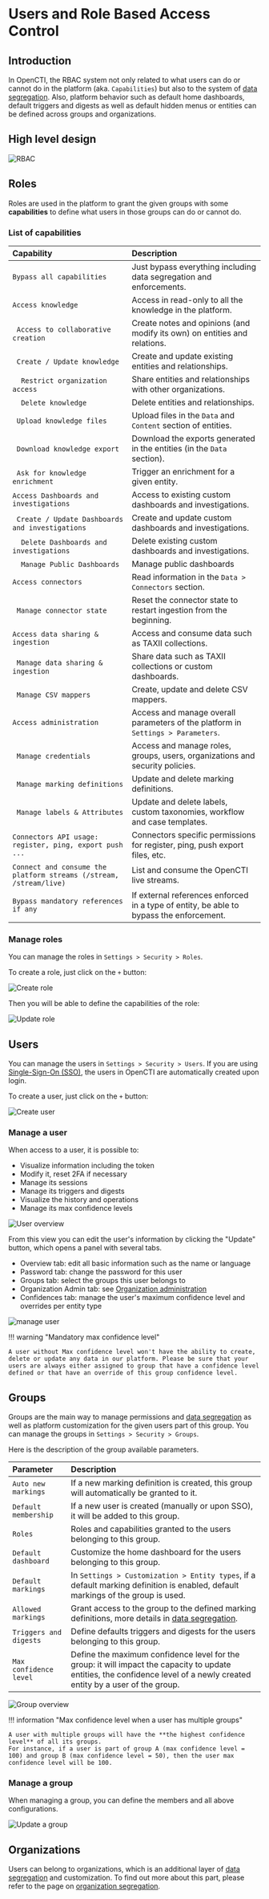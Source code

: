 # Users and Role Based Access Control

## Introduction

In OpenCTI, the RBAC system not only related to what users can do or cannot do in the platform (aka. `Capabilities`) but also to the system of [data segregation](segregation.md). Also, platform behavior such as default home dashboards, default triggers and digests as well as default hidden menus or entities can be defined across groups and organizations.

## High level design

![RBAC](assets/rbac.png)

## Roles 

Roles are used in the platform to grant the given groups with some **capabilities** to define what users in those groups can do or cannot do.

### List of capabilities

| Capability                                                                           | Description                                                                             |
|:-------------------------------------------------------------------------------------|:----------------------------------------------------------------------------------------|
| `Bypass all capabilities`                                                            | Just bypass everything including data segregation and enforcements.                     |
| `Access knowledge`                                                                   | Access in read-only to all the knowledge in the platform.                               |
| &nbsp;&nbsp;`Access to collaborative creation`                                       | Create notes and opinions (and modify its own) on entities and relations.               |
| &nbsp;&nbsp;`Create / Update knowledge`                                              | Create and update existing entities and relationships.                                  |
| &nbsp;&nbsp;&nbsp;&nbsp;`Restrict organization access`                               | Share entities and relationships with other organizations.                              |
| &nbsp;&nbsp;&nbsp;&nbsp;`Delete knowledge`                                           | Delete entities and relationships.                                                      |
| &nbsp;&nbsp;`Upload knowledge files`                                                 | Upload files in the `Data` and `Content` section of entities.                           |
| &nbsp;&nbsp;`Download knowledge export`                                              | Download the exports generated in the entities (in the `Data` section).                 |
| &nbsp;&nbsp;`Ask for knowledge enrichment`                                           | Trigger an enrichment for a given entity.                                               |
| `Access Dashboards and investigations`                                               | Access to existing custom dashboards and investigations.                                |
| &nbsp;&nbsp;`Create / Update Dashboards and investigations`                          | Create and update custom dashboards and investigations.                                 |
| &nbsp;&nbsp;&nbsp;&nbsp;`Delete Dashboards and investigations`                       | Delete existing custom dashboards and investigations.                                   |
| &nbsp;&nbsp;&nbsp;&nbsp;`Manage Public Dashboards`                                   | Manage public dashboards                                                                |
| `Access connectors`                                                                  | Read information in the `Data > Connectors` section.                                    |
| &nbsp;&nbsp;`Manage connector state`                                                 | Reset the connector state to restart ingestion from the beginning.                      |
| `Access data sharing & ingestion`                                                    | Access and consume data such as TAXII collections.                                      |
| &nbsp;&nbsp;`Manage data sharing & ingestion`                                        | Share data such as TAXII collections or custom dashboards.                              |
| &nbsp;&nbsp;`Manage CSV mappers`                                                     | Create, update and delete CSV mappers.                                                  |
| `Access administration`                                                              | Access and manage overall parameters of the platform in `Settings > Parameters`.        |
| &nbsp;&nbsp;`Manage credentials`                                                     | Access and manage roles, groups, users, organizations and security policies.            |
| &nbsp;&nbsp;`Manage marking definitions`                                             | Update and delete marking definitions.                                                  |
| &nbsp;&nbsp;`Manage labels & Attributes`                                             | Update and delete labels, custom taxonomies, workflow and case templates.               |
| `Connectors API usage: register, ping, export push ...`                              | Connectors specific permissions for register, ping, push export files, etc.             |
| `Connect and consume the platform streams (/stream, /stream/live)`                   | List and consume the OpenCTI live streams.                                              |
| `Bypass mandatory references if any`                                                 | If external references enforced in a type of entity, be able to bypass the enforcement. |


### Manage roles

You can manage the roles in `Settings > Security > Roles`.

To create a role, just click on the `+` button:

![Create role](assets/create-role.png)

Then you will be able to define the capabilities of the role:

![Update role](assets/update-role.png)

## Users

You can manage the users in `Settings > Security > Users`. If you are using [Single-Sign-On (SSO)](../deployment/authentication.md), the users in OpenCTI are automatically created upon login.

To create a user, just click on the `+` button:

![Create user](assets/create-user-new.png)

### Manage a user

When access to a user, it is possible to:

* Visualize information including the token
* Modify it, reset 2FA if necessary
* Manage its sessions
* Manage its triggers and digests
* Visualize the history and operations
* Manage its max confidence levels

![User overview](assets/user-overveiw-new.png)

From this view you can edit the user's information by clicking the "Update" button, which opens a panel with several tabs.

* Overview tab: edit all basic information such as the name or language
* Password tab: change the password for this user
* Groups tab: select the groups this user belongs to
* Organization Admin tab: see [Organization administration](users.md#organization-administration)
* Confidences tab: manage the user's maximum confidence level and overrides per entity type

![manage user](assets/user-manage.png)

!!! warning "Mandatory max confidence level"

    A user without Max confidence level won't have the ability to create, delete or update any data in our platform. Please be sure that your users are always either assigned to group that have a confidence level defined or that have an override of this group confidence level.

<a id="group-section"></a>
## Groups

Groups are the main way to manage permissions and [data segregation](segregation.md) as well as platform customization for the given users part of this group. You can manage the groups in `Settings > Security > Groups`.

Here is the description of the group available parameters.

| Parameter              | Description                                                                                                                                                               |
|:-----------------------|:--------------------------------------------------------------------------------------------------------------------------------------------------------------------------|
| `Auto new markings`    | If a new marking definition is created, this group will automatically be granted to it.                                                                                   |
| `Default membership`   | If a new user is created (manually or upon SSO), it will be added to this group.                                                                                          |
| `Roles`                | Roles and capabilities granted to the users belonging to this group.                                                                                                      |
| `Default dashboard`    | Customize the home dashboard for the users belonging to this group.                                                                                                       |
| `Default markings`     | In `Settings > Customization > Entity types`, if a default marking definition is enabled, default markings of the group is used.                                          |
| `Allowed markings`     | Grant access to the group to the defined marking definitions, more details in [data segregation](segregation.md).                                                         |
| `Triggers and digests` | Define defaults triggers and digests for the users belonging to this group.                                                                                               |
| `Max confidence level` | Define the maximum confidence level for the group: it will impact the capacity to update entities, the confidence level of a newly created entity by a user of the group. |

![Group overview](assets/group-overview-new.png)

!!! information "Max confidence level when a user has multiple groups"
 
    A user with multiple groups will have the **the highest confidence level** of all its groups. 
    For instance, if a user is part of group A (max confidence level = 100) and group B (max confidence level = 50), then the user max confidence level will be 100.

### Manage a group

When managing a group, you can define the members and all above configurations.

![Update a group](assets/update-group-new.png)

<a id="organizations-section"></a>
## Organizations

Users can belong to organizations, which is an additional layer of [data segregation](segregation.md) and customization. To find out more about this part, please refer to the page on [organization segregation](organization-segregation.md).
